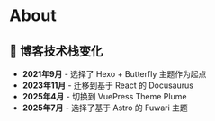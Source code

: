 # About

## 🚀 博客技术栈变化

- **2021年9月** - 选择了 Hexo + Butterfly 主题作为起点
- **2023年11月** - 迁移到基于 React 的 Docusaurus
- **2025年4月** - 切换到 VuePress Theme Plume
- **2025年7月** - 选择了基于 Astro 的 Fuwari 主题
